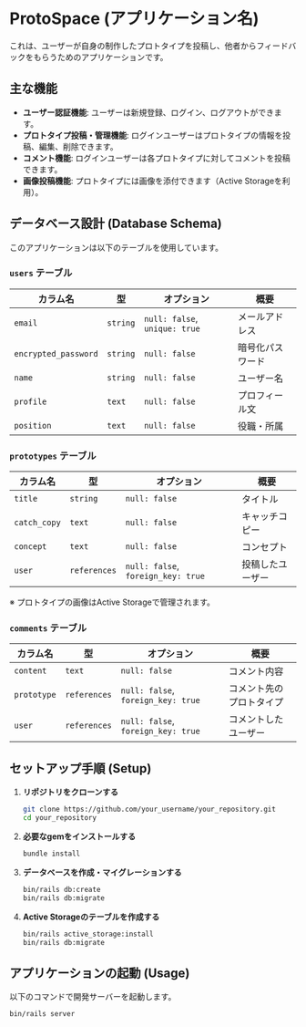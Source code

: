 # ProtoSpace (アプリケーション名)

これは、ユーザーが自身の制作したプロトタイプを投稿し、他者からフィードバックをもらうためのアプリケーションです。

## 主な機能

*   **ユーザー認証機能**: ユーザーは新規登録、ログイン、ログアウトができます。
*   **プロトタイプ投稿・管理機能**: ログインユーザーはプロトタイプの情報を投稿、編集、削除できます。
*   **コメント機能**: ログインユーザーは各プロトタイプに対してコメントを投稿できます。
*   **画像投稿機能**: プロトタイプには画像を添付できます（Active Storageを利用）。

## データベース設計 (Database Schema)

このアプリケーションは以下のテーブルを使用しています。

### `users` テーブル

| カラム名             | 型           | オプション                   | 概要           |
| -------------------- | ------------ | ---------------------------- | -------------- |
| `email`              | `string`     | `null: false`, `unique: true`  | メールアドレス |
| `encrypted_password` | `string`     | `null: false`                | 暗号化パスワード |
| `name`               | `string`     | `null: false`                | ユーザー名     |
| `profile`            | `text`       | `null: false`                | プロフィール文 |
| `position`           | `text`       | `null: false`                | 役職・所属     |

### `prototypes` テーブル

| カラム名     | 型           | オプション                          | 概要           |
| ------------ | ------------ | ----------------------------------- | -------------- |
| `title`      | `string`     | `null: false`                       | タイトル       |
| `catch_copy` | `text`       | `null: false`                       | キャッチコピー |
| `concept`    | `text`       | `null: false`                       | コンセプト     |
| `user`       | `references` | `null: false`, `foreign_key: true`  | 投稿したユーザー |

※ プロトタイプの画像はActive Storageで管理されます。

### `comments` テーブル

| カラム名    | 型           | オプション                          | 概要               |
| ----------- | ------------ | ----------------------------------- | ------------------ |
| `content`   | `text`       | `null: false`                       | コメント内容       |
| `prototype` | `references` | `null: false`, `foreign_key: true`  | コメント先のプロトタイプ |
| `user`      | `references` | `null: false`, `foreign_key: true`  | コメントしたユーザー   |

## セットアップ手順 (Setup)

1.  **リポジトリをクローンする**
    ```bash
    git clone https://github.com/your_username/your_repository.git
    cd your_repository
    ```

2.  **必要なgemをインストールする**
    ```bash
    bundle install
    ```

3.  **データベースを作成・マイグレーションする**
    ```bash
    bin/rails db:create
    bin/rails db:migrate
    ```

4.  **Active Storageのテーブルを作成する**
    ```bash
    bin/rails active_storage:install
    bin/rails db:migrate
    ```

## アプリケーションの起動 (Usage)

以下のコマンドで開発サーバーを起動します。

```bash
bin/rails server